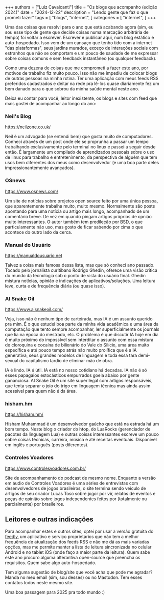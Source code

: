 +++
authors = ["Luiz Cavalcanti"]
title = "Os blogs que acompanho (edição 2024)"
date = "2024-12-22"
description = "Lendo gente que faz o que prometi fazer"
tags = [
    "blogs",
    "internet",
]
categories = [
    "internet",
]
+++

Uma das coisas que resolvi para o ano que está acabando agora (sim, eu sou esse tipo de gente que decide coisas numa marcação arbitrária de tempo) foi voltar a escrever. Escrever e publicar aqui, num blog estático e auto-hospedado. Isso vem de um cansaço que tenho tido com a internet "das plataformas", seus jardins murados, exceço de interações sociais com estranhos que não se comportam e um pouco de saudade de me expressar sobre coisas comuns e sem feedback instantâneo (ou qualquer feedback).

Como uma dezena de coisas que me comprometi a fazer este ano, por motivos de trabalho fiz muito pouco. Isso não me impediu de colocar blogs de outras pessoas na minha rotina. Ter uma aplicação com meus feeds RSS preferidos cadastrados e deitar na rede pra lê-los quase diariamente fez um bem danado para o que sobrou da minha saúde mental neste ano.

Deixa eu contar para você, leitor inexistente, os blogs e sites com feed que mais gostei de acompanhar ao longo do ano:

### Neil's Blog

https://neilzone.co.uk/

Neil é um advogado (se entendi bem) que gosta muito de computadores. Conheci através de um post onde ele se proprunha a passar um tempo trabalhando exclusivamente pelo terminal no linux e passei a seguir desde então. É largamente um compilado de aprendizados pessoais sobre o uso de linux para trabalho e entretenimento, da perspectiva de alguém que tem usos bem diferentes dos meus como desenvolvedor (e uma boa parte deles impressionantemente avançados).

### OSnews

https://www.osnews.com/

Um site de notícias sobre projetos open source feito por uma única pessoa, que aparentemente trabalha muito, muito mesmo. Normalmente são posts apontando para uma notícia ou artigo mais longo, acompanhado de um comentário breve. De vez em quando pingam artigos próprios de opnião muito interessantes. O autor também tem predileção por BSD, o que particulamente não uso, mas gosto de ficar sabendo por cima o que acontece do outro lado da cerca.

### Manual do Usuário

https://manualdousuario.net

Talvez a coisa mais famosa dessa lista, mas que só conheci ano passado. Tocado pelo jornalista curitibano Rodrigo Ghedin, oferece uma visão crítica do mundo da tecnologia sob o ponto de vista do usuário final. Ghedin mistura notícias, opinião e indicações de aplicativos/soluções. Uma leitura leve, curta e de frequência diária (ou quase isso).

### AI Snake Oil

https://www.aisnakeoil.com/

Veja, isso não é nenhum tipo de carteirada, mas IA é um assunto querido pra mim. É o que estudei boa parte da minha vida acadêmica e uma área da computação que tento sempre acompanhar, ler superficialmente os journals que lia na época do mestrado, etc. O problema é que discutir IA hoje em dia é muito próximo do impossível sem interditar o assunto com essa mistura de cloroquina e cocaína de bilionário do Vale do Silício, uma área muito específica e até pouco tempo atrás não muito prolífica que é a IA generativa, seus grandes modelos de linguagem e toda essa tara demi-sexual do capitalismo tardio de eliminar mão de obra.

IA é lindo. IA é útil. IA está no nosso cotidiano há decadas. IA não é só esses papagaios estocásticos empurrados goela abaixo por gente gananciosa. AI Snake Oil é um site super legal com artigos responsáveis, que tenta separar o joio do trigo em linguagem técnica mas ainda assim acessível para quem não é da área.

### hisham.hm

https://hisham.hm/

Hisham Muhammad é um desenvolvedor gaúcho que está na estrada há um bom tempo. Neste blog o criador do htop, do LuaRocks (gerenciador de pacotes da linguagem Lua) e outras coisas interessantes escreve um pouco sobre coisas técnicas, carreira, música e até receitas eventuais. Disponível em inglês e português (posts diferentes).

### Controles Voadores

https://www.controlesvoadores.com.br/

Site de acompanhamento do podcast de mesmo nome. Enquanto a versão em áudio de Controles Voadores é uma séries de entrevistas com desenvolvedores de jogos brasileiros, o site termina sendo veículo de artigos de seu criador Lucas Toso sobre jogor por vir, relatos de eventos e peças de opinião sobre jogos independentes feitos por (totalmente ou parcialmente) por brasileiros.


## Leitores e outras indicações

Para acompanhar estes e outros sites, optei por usar a versão gratuita do [feedly](https://feedly.com/), um aplicativo e serviço proprietários que não tem a melhor frequência de atualização dos feeds RSS e não me dá as mais variadas opções, mas me permite manter a lista de leitura sincronizada no celular Android e no tablet iOS (onde faço a maior parte da leitura). Quem sabe este ano procuro alguma alterantiva open-source que preencha os requisitos. Quem sabe algo auto-hospedado.

Tem alguma sugestão de blog/site que você acha que pode me agradar? Manda no meu email (sim, sou desses) ou no Mastodon. Tem esses contatos todos neste mesmo site.

Uma boa passagem para 2025 pra todo mundo :)
